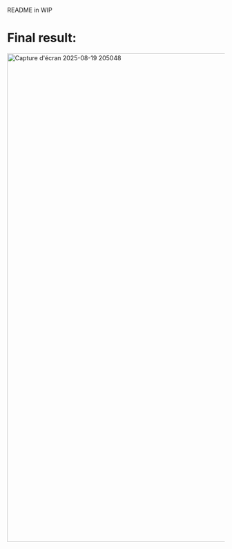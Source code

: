 README in WIP

# Final result:

<img width="1845" height="1129" alt="Capture d'écran 2025-08-19 205048" src="https://github.com/user-attachments/assets/3652b83d-2da0-49bd-9d1b-068c0e6e4cbf" />
